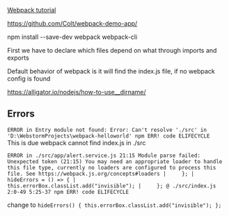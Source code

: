 [Webpack tutorial](https://www.youtube.com/watch?v=MpGLUVbqoYQ)

https://github.com/Colt/webpack-demo-app/

npm install --save-dev webpack webpack-cli


First we have to declare which files depend on what through imports and exports

Default behavior of webpack is it will find the index.js file, if no webpack config is found


https://alligator.io/nodejs/how-to-use__dirname/

## Errors

`ERROR in Entry module not found: Error: Can't resolve './src' in 'D:\WebstormProjects\webpack-helloworld'
 npm ERR! code ELIFECYCLE
`
This is due webpack cannot find index.js in ./src


`ERROR in ./src/app/alert.service.js 21:15
 Module parse failed: Unexpected token (21:15)
 You may need an appropriate loader to handle this file type, currently no loaders are configured to process this file. See https://webpack.js.org/concepts#loaders
 |     };
 |
     hideErrors = () => {
 |         this.errorBox.classList.add("invisible");
 |     };
  @ ./src/index.js 2:0-49 5:25-37
 npm ERR! code ELIFECYCLE
`

change to 
`hideErrors() {
         this.errorBox.classList.add("invisible");
     };`
